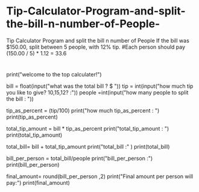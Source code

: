 # Tip-Calculator-Program-and-split-the-bill-n-number-of-People-
Tip Calculator Program and split the bill n number of People 
If the bill was $150.00, split between 5 people, with 12% tip. 
#Each person should pay (150.00 / 5) * 1.12 = 33.6
# 

print("welcome to the top calculater!")

bill = float(input("what was the total bill ? $  "))
tip = int(input("how much tip you like to give? 10,15,12?  :"))
people =int(input("how many people to split the bill  : "))

tip_as_percent = (tip/100)
print("how much tip_as_percent : ")
print(tip_as_percent)

total_tip_amount = bill * tip_as_percent
print("total_tip_amount : ")
print(total_tip_amount)

total_bill= bill + total_tip_amount
print("total_bill :" )
print(total_bill)

bill_per_person = total_bill/people
print("bill_per_person :")
print(bill_per_person)

final_amount= round(bill_per_person ,2)
print("Final amount per person will pay:") 
print(final_amount)
